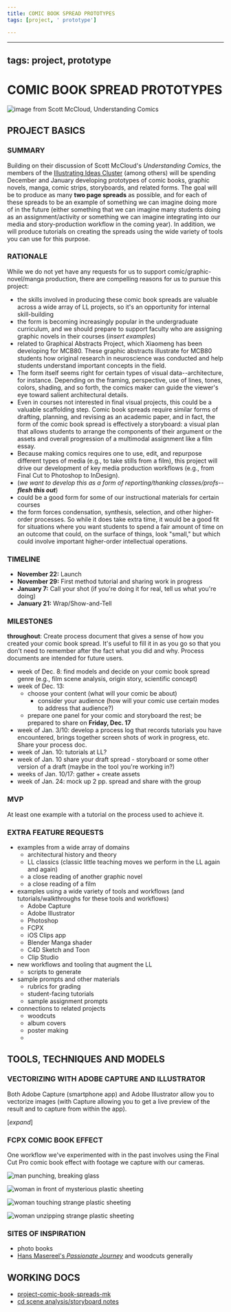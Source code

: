 ```yaml
---
title: COMIC BOOK SPREAD PROTOTYPES
tags: [project, ' prototype']

---
```


---
tags: project, prototype
---

# COMIC BOOK SPREAD PROTOTYPES

![image from Scott McCloud, Understanding Comics](https://jynnemason.files.wordpress.com/2015/07/mccloud2.png)

## PROJECT BASICS

### SUMMARY

Building on their discussion of Scott McCloud's *Understanding Comics*, the members of the [Illustrating Ideas Cluster](/kX9p_XSFSV-kcRSlc-dAag) (among others) will be spending December and January developing prototypes of comic books, graphic novels, manga, comic strips, storyboards, and related forms. The goal will be to produce as many **two page spreads** as possible, and for each of these spreads to be an example of something we can imagine doing more of in the future (either something that we can imagine many students doing as an assignment/activity or something we can imagine integrating into our media and story-production workflow in the coming year). In addition, we will produce tutorials on creating the spreads using the wide variety of tools you can use for this purpose.

### RATIONALE 
While we do not yet have any requests for us to support comic/graphic-novel/manga production, there are compelling reasons for us to pursue this project:
* the skills involved in producing these comic book spreads are valuable across a wide array of LL projects, so it's an opportunity for internal skill-building
* the form is becoming increasingly popular in the undergraduate curriculum, and we should prepare to support faculty who are assigning graphic novels in their courses (*insert examples*)
* related to Graphical Abstracts Project, which Xiaomeng has been developing for MCB80. These graphic abstracts illustrate for MCB80 students how original research in neuroscience was conducted and help students understand important concepts in the field.
* The form itself seems right for certain types of visual data--architecture, for instance. Depending on the framing, perspective, use of lines, tones, colors, shading, and so forth, the comics maker can guide the viewer's eye toward salient architectural details. 
* Even in courses not interested in final visual projects, this could be a valuable scaffolding step. Comic book spreads require similar forms of drafting, planning, and revising as an academic paper, and in fact, the form of the comic book spread is effectively a storyboard: a visual plan that allows students to arrange the components of their argument or the assets and overall progression of a multimodal assignment like a film essay.
* Because making comics requires one to use, edit, and repurpose different types of media (e.g., to take stills from a film), this project will drive our development of key media production workflows (e.g., from Final Cut to Photoshop to InDesign).
* (*we want to develop this as a form of reporting/thanking classes/profs--**flesh this out***)
* could be a good form for some of our instructional materials for certain courses
* the form forces condensation, synthesis, selection, and other higher-order processes. So while it does take extra time, it would be a good fit for situations where you want students to spend a fair amount of time on an outcome that could, on the surface of things, look "small," but which could involve important higher-order intellectual operations.

### TIMELINE

* **November 22:** Launch
* **November 29:** First method tutorial and sharing work in progress
* **January 7:** Call your shot (if you're doing it for real, tell us what you're doing)
* **January 21:** Wrap/Show-and-Tell 

### MILESTONES

**throughout**: Create process document that gives a sense of how you created your comic book spread. It's useful to fill it in as you go so that you don't need to remember after the fact what you did and why. Process documents are intended for future users.

* week of Dec. 8: find models and decide on your comic book spread genre (e.g., film scene analysis, origin story, scientific concept)
* week of Dec. 13: 
    * choose your content (what will your comic be about)
        * consider your audience (how will your comic use certain modes to address that audience?)
    * prepare one panel for your comic and storyboard the rest; be prepared to share on **Friday, Dec. 17**
* week of Jan. 3/10: develop a process log that records tutorials you have encountered, brings together screen shots of work in progress, etc. Share your process doc.
* week of Jan. 10: tutorials at LL?
* week of Jan. 10 share your draft spread - storyboard or some other version of a draft (maybe in the tool you're working in?)
* weeks of Jan. 10/17: gather + create assets
* week of Jan. 24: mock up 2 pp. spread and share with the group



### MVP

At least one example with a tutorial on the process used to achieve it. 

### EXTRA FEATURE REQUESTS

* examples from a wide array of domains
    * architectural history and theory
    * LL classics (classic little teaching moves we perform in the LL again and again)
    * a close reading of another graphic novel
    * a close reading of a film
* examples using a wide variety of tools and workflows (and tutorials/walkthroughs for these tools and workflows)
    * Adobe Capture
    * Adobe Illustrator
    * Photoshop
    * FCPX
    * iOS Clips app
    * Blender Manga shader
    * C4D Sketch and Toon
    * Clip Studio
* new workflows and tooling that augment the LL
    * scripts to generate 
* sample prompts and other materials
    * rubrics for grading
    * student-facing tutorials
    * sample assignment prompts
* connections to related projects
    * woodcuts
    * album covers
    * poster making
    * 


## TOOLS, TECHNIQUES AND MODELS

### VECTORIZING WITH ADOBE CAPTURE AND ILLUSTRATOR

Both Adobe Capture (smartphone app) and Adobe Illustrator allow you to vectorize images (with Capture allowing you to get a live preview of the result and to capture from within the app).

[*expand*]

### FCPX COMIC BOOK EFFECT
One workflow we've experimented with in the past involves using the Final Cut Pro comic book effect with footage we capture with our cameras.

![man punching, breaking glass](https://files.slack.com/files-pri/T0HTW3H0V-F02N81VSN3D/faster-glass-break_540.gif?pub_secret=519203abf9)

![woman in front of mysterious plastic sheeting](https://files.slack.com/files-pri/T0HTW3H0V-F02N82TQGV9/take_on_sample_03.jpg?pub_secret=82b876b6ea)

![woman touching strange plastic sheeting](https://files.slack.com/files-pri/T0HTW3H0V-F02N82UBKJP/take_on_sample_12.jpg?pub_secret=ee1703af9f)

![woman unzipping strange plastic sheeting](https://files.slack.com/files-pri/T0HTW3H0V-F02MTCNJSMD/take_on_sample_07.jpg?pub_secret=547834f518)

### SITES OF INSPIRATION

* photo books 
* [Hans Masereel's *Passionate Journey*](https://en.wikipedia.org/wiki/Passionate_Journey) and woodcuts generally




## WORKING DOCS

* [project-comic-book-spreads-mk](/rSizxEi9Qr2OyufzTqAFfA)
* [cd scene analysis/storyboard notes](/gW1X8uNdRHyX9w_VpdKqKg)
